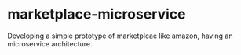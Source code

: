 # marketplace-microservice
Developing a simple prototype of marketplcae like amazon, having an microservice architecture.
